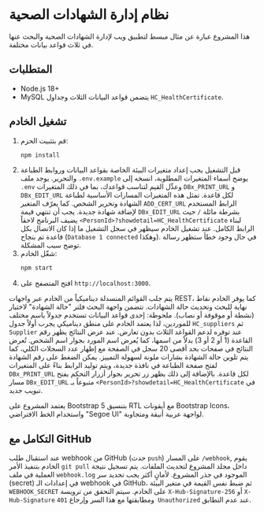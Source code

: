 # نظام إدارة الشهادات الصحية

هذا المشروع عبارة عن مثال مبسط لتطبيق ويب لإدارة الشهادات الصحية والبحث عنها في ثلاث قواعد بيانات مختلفة.

## المتطلبات
- Node.js 18+
- MySQL يتضمن قواعد البيانات الثلاث وجداول `HC_HealthCertificate`.

## تشغيل الخادم
1. قم بتثبيت الحزم:
   ```bash
   npm install
   ```
2. قبل التشغيل يجب إعداد متغيرات البيئة الخاصة بقواعد البيانات وروابط الطباعة والتحرير.
   يوجد ملف `.env.example` يوضح أسماء المتغيرات المطلوبة، انسخه إلى `.env`
   وعدِّل القيم لتناسب قواعدك، بما في ذلك المتغيرات `DBx_PRINT_URL` و `DBx_EDIT_URL`
   لكل قاعدة. تمثل هذه المتغيرات المسارات الأساسية لطباعة الشهادة وتحرير الشخص.
   كما يعرّف المتغير `ADD_CERT_URL` الرابط المستخدم لإضافة شهادة جديدة.
   يجب أن تنتهي قيمة `DBx_EDIT_URL` بشرطة مائلة `/` حيث يضيف البرنامج لاحقاً
   `<PersonId>?showdetail=HC_HealthCertificate` لبناء الرابط الكامل.
   عند تشغيل الخادم سيظهر في سجل التشغيل ما إذا كان الاتصال بكل قاعدة تم بنجاح
   (`Database 1 connected` وهكذا). في حال وجود خطأ ستظهر رسالة توضح سبب المشكلة.
3. شغّل الخادم:
   ```bash
   npm start
   ```
4. افتح المتصفح على `http://localhost:3000`.

يتم جلب القوائم المنسدلة ديناميكياً من الخادم عبر واجهات REST، كما يوفر الخادم نقاط نهاية للبحث وتحديث حالة الشهادات.
تتضمن واجهة البحث فلتر "حالة الشهادة" لاختيار (نشطة أو موقوفة أو نصاب).
ملحوظة: إحدى قواعد البيانات تستخدم جدولاً باسم مختلف للموردين، لذا يعتمد الخادم على منطق ديناميكي يجرب أولاً جدول `HC_suppliers` ثم `Supplier` عند توفره لدعم القواعد الثلاث بدون تعارض.
عند عرض النتائج يظهر رقم القاعدة (1 أو 2 أو 3) بدلاً من اسمها،
كما يُعرض اسم المورد بجوار اسم الشخص.
تُعرض النتائج في صفحات بحد أقصى 20 سجل في الصفحة مع إظهار عدد السجلات الكلي، كما يتم تلوين حالة الشهادة بشارات ملونة لسهولة التمييز.
يمكن الضغط على رقم الشهادة لفتح صفحة الطباعة في نافذة جديدة، ويتم توليد الرابط بناءً على المتغيرات `DBx_PRINT_URL` لكل قاعدة.
بالإضافة إلى ذلك يظهر زر تحرير بجوار أزرار التحكم يفتح مسار `DBx_EDIT_URL` متبوعاً بـ `<PersonId>?showdetail=HC_HealthCertificate` في تبويب جديد.

يعتمد المشروع على Bootstrap 5 بتنسيق RTL مع أيقونات Bootstrap Icons، واستخدام الخط الافتراضي "Segoe UI" لواجهة عربية أنيقة ومتجاوبة.

## التكامل مع GitHub

عند استقبال طلب webhook من GitHub (حدث `push`) على المسار `/webhook`,
يقوم الخادم بتنفيذ الأمر `git pull` داخل مجلد المشروع لتحديث الملفات.
يتم تسجيل نتيجة العملية في ملف `webhook.log` الموجود في جذر المشروع.
لأمانٍ أكثر يجب تحديد سر (secret) في إعدادات الـ webhook في GitHub،
ثم ضبط نفس القيمة في متغير البيئة `WEBHOOK_SECRET` على الخادم.
سيتم التحقق من ترويسة `X-Hub-Signature-256` أو `X-Hub-Signature`
ومطابقتها مع هذا السر وإرجاع `401 Unauthorized` عند عدم التطابق.
